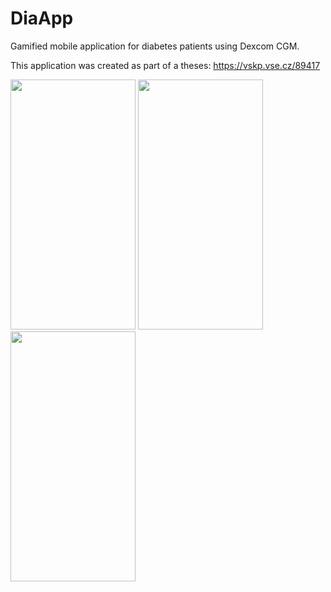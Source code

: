 # DiaApp

Gamified mobile application for diabetes patients using Dexcom CGM.

This application was created as part of a theses: https://vskp.vse.cz/89417



<img src="https://github.com/racj01/DiaApp/assets/57296104/2a2cf946-70aa-4bee-8bd4-54ac984c478f" width="200" height="400" />

<img src="https://github.com/racj01/DiaApp/assets/57296104/0cba2db8-19cf-4043-8814-72fd83455327" width="200" height="400" />

<img src="https://github.com/racj01/DiaApp/assets/57296104/3cc3107a-c52d-4e62-bcad-f8b919aab0d9" width="200" height="400" />
